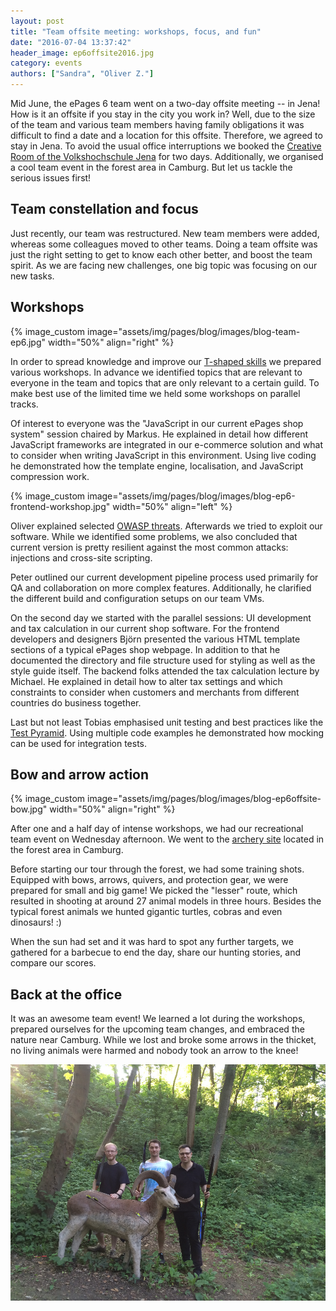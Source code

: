 ```yaml
---
layout: post
title: "Team offsite meeting: workshops, focus, and fun"
date: "2016-07-04 13:37:42"
header_image: ep6offsite2016.jpg
category: events
authors: ["Sandra", "Oliver Z."]
---
```


Mid June, the ePages 6 team went on a two-day offsite meeting -- in Jena! How is it an offsite if you stay in the city you work in? Well, due to the size of the team and various team members having family obligations it was difficult to find a date and a location for this offsite.
Therefore, we agreed to stay in Jena. To avoid the usual office interruptions we booked the [Creative Room of the Volkshochschule Jena](https://www.vhs-jena.de/de/service/raumvermietung/649482#/collapse4) for two days. Additionally, we organised a cool team event in the forest area in Camburg. But let us tackle the serious issues first!

## Team constellation and focus

Just recently, our team was restructured. New team members were added, whereas some colleagues moved to other teams. Doing a team offsite was just the right setting to get to know each other better, and boost the team spirit. As we are facing new challenges, one big topic was focusing on our new tasks.

## Workshops

{% image_custom image="assets/img/pages/blog/images/blog-team-ep6.jpg" width="50%" align="right" %}

In order to spread knowledge and improve our [T-shaped skills](https://en.wikipedia.org/wiki/T-shaped_skills) we prepared various workshops.
In advance we identified topics that are relevant to everyone in the team and topics that are only relevant to a certain guild.
To make best use of the limited time we held some workshops on parallel tracks.

Of interest to everyone was the "JavaScript in our current ePages shop system" session chaired by Markus. He explained in detail how different JavaScript frameworks are integrated in our e-commerce solution and what to consider when writing JavaScript in this environment. Using live coding he demonstrated how the template engine, localisation, and JavaScript compression work.

{% image_custom image="assets/img/pages/blog/images/blog-ep6-frontend-workshop.jpg" width="50%" align="left" %}

Oliver explained selected [OWASP threats](https://www.owasp.org/index.php/Cheat_Sheets). Afterwards we tried to exploit our software. While we identified some problems, we also concluded that current version is pretty resilient against the most common attacks: injections and cross-site scripting.

Peter outlined our current development pipeline process used primarily for QA and collaboration on more complex features.
Additionally, he clarified the different build and configuration setups on our team VMs.

On the second day we started with the parallel sessions: UI development and tax calculation in our current shop software.
For the frontend developers and designers Björn presented the various HTML template sections of a typical ePages shop webpage. In addition to that he documented the directory and file structure used for styling as well as the style guide itself.
The backend folks attended the tax calculation lecture by Michael. He explained in detail how to alter tax settings and which constraints to consider when customers and merchants from different countries do business together.

Last but not least Tobias emphasised unit testing and best practices like the [Test Pyramid](http://martinfowler.com/bliki/TestPyramid.html). Using multiple code examples he demonstrated how mocking can be used for integration tests.

## Bow and arrow action

{% image_custom image="assets/img/pages/blog/images/blog-ep6offsite-bow.jpg" width="50%" align="right" %}

After one and a half day of intense workshops, we had our recreational team event on Wednesday afternoon. We went to the [archery site](http://camburger-bogenschuetzen.de/) located in the forest area in Camburg.

Before starting our tour through the forest, we had some training shots. Equipped with bows, arrows, quivers, and protection gear, we were prepared for small and big game! We picked the "lesser" route, which resulted in shooting at around 27 animal models in three hours. Besides the typical forest animals we hunted gigantic turtles, cobras and even dinosaurs! :)

When the sun had set and it was hard to spot any further targets, we gathered for a barbecue to end the day, share our hunting stories, and compare our scores.

## Back at the office

It was an awesome team event! We learned a lot during the workshops, prepared ourselves for the upcoming team changes, and embraced the nature near Camburg.
While we lost and broke some arrows in the thicket, no living animals were harmed and nobody took an arrow to the knee!

![](/assets/img/pages/blog/images/blog-ep6offsite-yummy.jpg)
